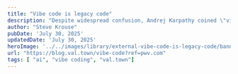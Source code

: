 ```yaml
---
title: "Vibe code is legacy code"
description: "Despite widespread confusion, Andrej Karpathy coined \"vibe coding\" as a kind of AI-assisted coding where you \"forget that the code even exists.\""
author: "Steve Krouse"
pubDate: 'July 30, 2025'
updatedDate: 'July 30, 2025'
heroImage: '../../images/library/external-vibe-code-is-legacy-code/banner_16_9-1.png'
url: "https://blog.val.town/vibe-code?ref=pwv.com"
tags: [ "ai", "vibe coding", "val.town"]
---
```


